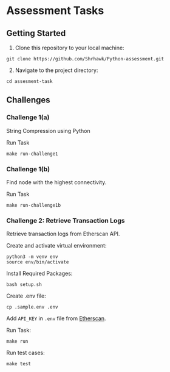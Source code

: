 # Assessment Tasks

## Getting Started

1. Clone this repository to your local machine:
```shell
git clone https://github.com/Shrhawk/Python-assessment.git
```

2. Navigate to the project directory:
```shell
cd assesment-task
```

## Challenges

### Challenge 1(a)
String Compression using Python

Run Task
```shell
make run-challenge1
```

### Challenge 1(b)
Find node with the highest connectivity.

Run Task
```shell
make run-challenge1b
```

### Challenge 2: Retrieve Transaction Logs

Retrieve transaction logs from Etherscan API.

Create and activate virtual environment:
```shell
python3 -m venv env
source env/bin/activate
```

Install Required Packages:
```shell
bash setup.sh
```
Create .env file:
```shell
cp .sample.env .env
```
Add `API_KEY` in `.env` file from [Etherscan](https://etherscan.io/myapikey).

Run Task:
```shell
make run
```

Run test cases:
```shell
make test
```
